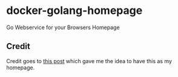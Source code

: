 # docker-golang-homepage
Go Webservice for your Browsers Homepage

## Credit

Credit goes to [this post](https://medium.com/google-cloud/building-a-go-web-app-from-scratch-to-deploying-on-google-cloud-part-1-building-a-simple-go-aee452a2e654) which gave me the idea to have this as my homepage.

